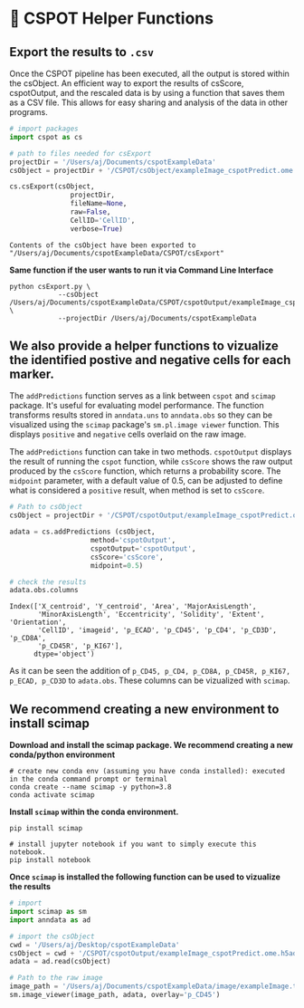 # 🎯 CSPOT Helper Functions

## Export the results to `.csv`
Once the CSPOT pipeline has been executed, all the output is stored within the csObject. An efficient way to export the results of csScore, cspotOutput, and the rescaled data is by using a function that saves them as a CSV file. This allows for easy sharing and analysis of the data in other programs.


```python
# import packages
import cspot as cs
```


```python
# path to files needed for csExport
projectDir = '/Users/aj/Documents/cspotExampleData'
csObject = projectDir + '/CSPOT/csObject/exampleImage_cspotPredict.ome.h5ad'
```


```python
cs.csExport(csObject,
               projectDir,
               fileName=None,
               raw=False,
               CellID='CellID',
               verbose=True)

```

    Contents of the csObject have been exported to "/Users/aj/Documents/cspotExampleData/CSPOT/csExport"


**Same function if the user wants to run it via Command Line Interface**
```
python csExport.py \
            --csObject /Users/aj/Documents/cspotExampleData/CSPOT/cspotOutput/exampleImage_cspotPredict.ome.h5ad \
            --projectDir /Users/aj/Documents/cspotExampleData
```

## We also provide a helper functions to vizualize the identified postive and negative cells for each marker.

The `addPredictions` function serves as a link between `cspot` and `scimap` package. It's useful for evaluating model performance. The function transforms results stored in `anndata.uns` to `anndata.obs` so they can be visualized using the `scimap` package's `sm.pl.image viewer` function. This displays `positive` and `negative` cells overlaid on the raw image.
      
The `addPredictions` function can take in two methods.  `cspotOutput` displays the result of running the `cspot` function,  while `csScore` shows the raw output produced by the `csScore`  function, which returns a probability score. The `midpoint` parameter,  with a default value of 0.5, can be adjusted to define what is considered a `positive` result, when method is set to `csScore`.


```python
# Path to csObject
csObject = projectDir + '/CSPOT/cspotOutput/exampleImage_cspotPredict.ome.h5ad'

adata = cs.addPredictions (csObject, 
                    method='cspotOutput',
                    cspotOutput='cspotOutput',
                    csScore='csScore', 
                    midpoint=0.5)

```


```python
# check the results
adata.obs.columns
```




    Index(['X_centroid', 'Y_centroid', 'Area', 'MajorAxisLength',
           'MinorAxisLength', 'Eccentricity', 'Solidity', 'Extent', 'Orientation',
           'CellID', 'imageid', 'p_ECAD', 'p_CD45', 'p_CD4', 'p_CD3D', 'p_CD8A',
           'p_CD45R', 'p_KI67'],
          dtype='object')



As it can be seen the addition of `p_CD45, p_CD4, p_CD8A, p_CD45R, p_KI67, p_ECAD, p_CD3D` to `adata.obs`. These columns can be vizualized with `scimap`. 

## We recommend creating a new environment to install scimap

**Download and install the scimap package. We recommend creating a new conda/python environment**

```
# create new conda env (assuming you have conda installed): executed in the conda command prompt or terminal
conda create --name scimap -y python=3.8
conda activate scimap

```

**Install `scimap` within the conda environment.**

```
pip install scimap

# install jupyter notebook if you want to simply execute this notebook.
pip install notebook

```

**Once `scimap` is installed the following function can be used to vizualize the results**


```python
# import
import scimap as sm
import anndata as ad

# import the csObject
cwd = '/Users/aj/Desktop/cspotExampleData'
csObject = cwd + '/CSPOT/cspotOutput/exampleImage_cspotPredict.ome.h5ad'
adata = ad.read(csObject)

# Path to the raw image
image_path = '/Users/aj/Documents/cspotExampleData/image/exampleImage.tif'
sm.image_viewer(image_path, adata, overlay='p_CD45')

```
